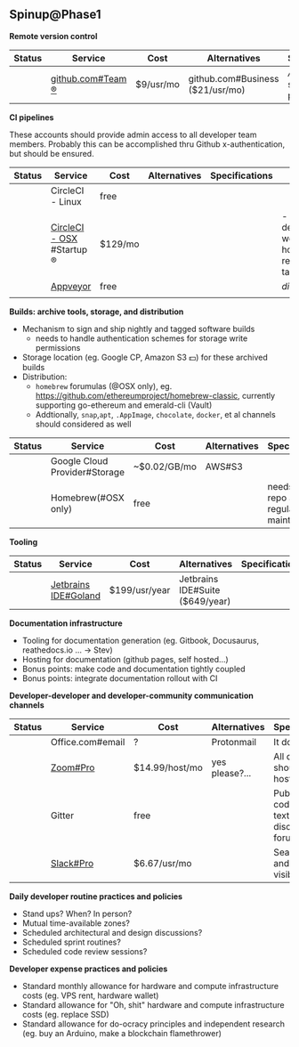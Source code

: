 ## Spinup@Phase1

__Remote version control__

| Status | Service                                                                | Cost      | Alternatives                     | Specifications                      | TODO            | Related | ? |
|--------|------------------------------------------------------------------------|-----------|----------------------------------|-------------------------------------|-----------------|---------|---|
|        | [ github.com#Team :registered: ](https://github.com/organizations/new) | $9/usr/mo | github.com#Business ($21/usr/mo) | _All_ devs should have push access+ | - [ ] namespace |         |   |

__CI pipelines__

These accounts should provide admin access to all developer team members. Probably this can be accomplished thru Github x-authentication, but should be ensured.

| Status | Service                                                                          | Cost    | Alternatives | Specifications | TODO                                                       | Related | ? |
|--------|----------------------------------------------------------------------------------|---------|--------------|----------------|------------------------------------------------------------|---------|---|
|        | CircleCI - Linux                                                                 | free    |              |                |                                                            |         |   |
|        | [CircleCI - OSX ](https://circleci.com/pricing/#build-os-x)#Startup :registered: | $129/mo |              |                | - [ ] dev:build workspaces, hook up to repos we'll take on |         |   |
|        | [Appveyor](https://www.appveyor.com/pricing/)                                    | free    |              |                | _ditto_                                                    |         |   |
|        |                                                                                  |         |              |                |                                                            |         |   |

__Builds: archive tools, storage, and distribution__

- Mechanism to sign and ship nightly and tagged software builds
  + needs to handle authentication schemes for storage write permissions
- Storage location (eg. Google CP, Amazon S3 :dollar:) for these archived builds
- Distribution:
  + `homebrew` forumulas (@OSX only), eg. https://github.com/ethereumproject/homebrew-classic, currently supporting go-ethereum and emerald-cli (Vault)
  + Addtionally, `snap`,`apt`, `.AppImage`, `chocolate`, `docker`, et al channels should considered as well


| Status | Service                       | Cost         | Alternatives | Specifications                              | TODO | Related | ? |
|--------|-------------------------------|--------------|--------------|---------------------------------------------|------|---------|---|
|        | Google Cloud Provider#Storage | ~$0.02/GB/mo | AWS#S3       |                                             |      |         |   |
|        | Homebrew(#OSX only)           | free         |              | needs a github repo and regular maintenance |      |         |   |


__Tooling__


| Status | Service                                                                      | Cost          | Alternatives                    | Specifications | TODO | Related | ? |
|--------|------------------------------------------------------------------------------|---------------|---------------------------------|----------------|------|---------|---|
|        | [Jetbrains IDE#Goland](https://www.jetbrains.com/go/buy/#edition=commercial) | $199/usr/year | Jetbrains IDE#Suite ($649/year) |                |      |         |   |


__Documentation infrastructure__

- Tooling for documentation generation (eg. Gitbook, Docusaurus, reathedocs.io ... -> Stev)
- Hosting for documentation (github pages, self hosted...)
- Bonus points: make code and documentation tightly coupled
- Bonus points: integrate documentation rollout with CI

__Developer-developer and developer-community communication channels__

| Status | Service                                                  | Cost           | Alternatives   | Specifications                                         | TODO | Related | ? |
|--------|----------------------------------------------------------|----------------|----------------|--------------------------------------------------------|------|---------|---|
|        | Office.com#email                                         | ?              | Protonmail     | It does email                                          |      |         |   |
|        | [Zoom#Pro](https://zoom.us/pricing)                      | $14.99/host/mo | yes please?... | All devs should be hosts                               |      |         |   |
|        | Gitter                                                   | free           |                | Public facing code-centric text-based discussion forum |      |         |   |
|        | [Slack#Pro](https://ethereumclassiclabs.slack.com/plans) | $6.67/usr/mo   |                | Searchable and always-visible history                  |      |         |   |


__Daily developer routine practices and policies__
- Stand ups? When? In person?
- Mutual time-available zones?
- Scheduled architectural and design discussions?
- Scheduled sprint routines?
- Scheduled code review sessions?

__Developer expense practices and policies__
- Standard monthly allowance for hardware and compute infrastructure costs (eg. VPS rent, hardware wallet)
- Standard allowance for "Oh, shit" hardware and compute infrastructure costs (eg. replace SSD)
- Standard allowance for do-ocracy principles and independent research (eg. buy an Arduino, make a blockchain flamethrower)

